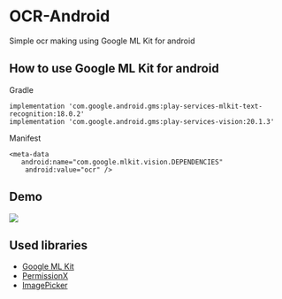 # OCR-Android

Simple ocr making using Google ML Kit for android


## How to use Google ML Kit for android

Gradle
```
implementation 'com.google.android.gms:play-services-mlkit-text-recognition:18.0.2'
implementation 'com.google.android.gms:play-services-vision:20.1.3'
```

Manifest
```
<meta-data
   android:name="com.google.mlkit.vision.DEPENDENCIES"
    android:value="ocr" />
```



## Demo
![](media/ocr.gif)

## Used libraries
- [Google ML Kit](https://developers.google.com/ml-kit)
- [PermissionX](https://github.com/guolindev/PermissionX)
- [ImagePicker](https://github.com/Dhaval2404/ImagePicker)
